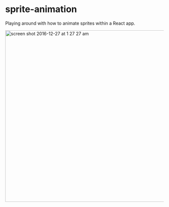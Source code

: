 # sprite-animation
Playing around with how to animate sprites within a React app.

<img width="545" alt="screen shot 2016-12-27 at 1 27 27 am" src="https://cloud.githubusercontent.com/assets/10538978/21495263/abc6964c-cbd3-11e6-9ed3-f3cf90914bec.png">
